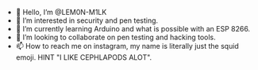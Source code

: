 - 👋 Hello, I’m @LEM0N-M1LK
- 👀 I’m interested in security and pen testing.
- 🌱 I’m currently learning Arduino and what is possible with an ESP 8266.
- 💞️ I’m looking to collaborate on pen testing and hacking tools.
- 📫 How to reach me on instagram, my name is literally just the squid emoji. HINT "I LIKE CEPHLAPODS ALOT".

<!---
LEM0N-M1LK/LEM0N-M1LK is a ✨ special ✨ repository because its `README.md` (this file) appears on your GitHub profile.
You can click the Preview link to take a look at your changes.
--->
